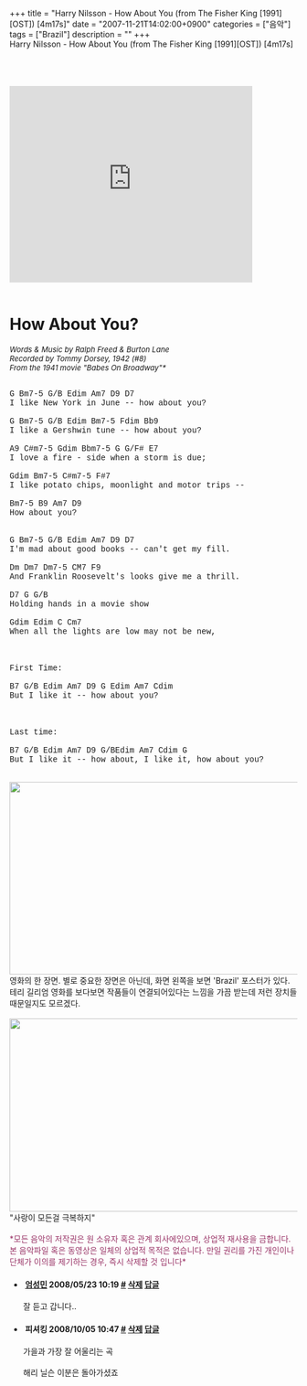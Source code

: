 +++
title = "Harry Nilsson - How About You (from The Fisher King [1991][OST]) [4m17s]"
date = "2007-11-21T14:02:00+0900"
categories = ["음악"]
tags = ["Brazil"]
description = ""
+++
<span class="copyright_entry" style="display:block;" title="Harry Nilsson - How About You (from The Fisher King [1991][OST]) [4m17s]@@**@@http://shed.egloos.com/1670350"></span>Harry Nilsson - How About You (from The Fisher King [1991][OST]) [4m17s]
<br>
<br>
<!--<embed style="LEFT: 5px; WIDTH: 300px; TOP: 37px; HEIGHT: 45px" src="http://pds6.egloos.com/pds/200711/21/82/The_Fisher_King_Harry_Nilsson_-_How_About_You-chaosmos.wma" width="300" height="45" type="octet-stream" loop="1" autostart="false">-->
<br>
<br>
<object width="425" height="344"><param name="movie" value="http://www.youtube.com/v/P3Tsnfaree8&amp;hl=ko&amp;fs=1&amp;"><embed src="http://www.youtube.com/v/P3Tsnfaree8&amp;hl=ko&amp;fs=1&amp;" type="application/x-shockwave-flash" allowscriptaccess="always" allowfullscreen="true" width="425" height="344"></object>
<br>
<br>
<h1>How About You?</h1>
<font size="-1"><i>Words &amp; Music by Ralph Freed &amp; Burton Lane<br>Recorded by Tommy Dorsey, 1942 (#8)<br>From the 1941 movie "Babes On Broadway"*</i></font>
<br clear="left">
<pre><span style="font-family: Courier;"><br>G Bm7-5 G/B Edim Am7 D9 D7<br>I like New York in June -- how about you?<br><br>G Bm7-5 G/B Edim Bm7-5 Fdim Bb9</span><br><span style="font-family: Courier;">I like a Gershwin tune -- how about you?<br><br>A9 C#m7-5 Gdim Bbm7-5 G G/F# E7 <br>I love a fire - side when a storm is due;<br><br>Gdim Bm7-5 C#m7-5 F#7 <br>I like potato chips, moonlight and motor trips --<br><br>Bm7-5 B9 Am7 D9<br>How about you?<br><br><br>G Bm7-5 G/B Edim Am7 D9 D7<br>I'm mad about good books -- can't get my fill.<br><br>Dm Dm7 Dm7-5 CM7 F9<br>And Franklin Roosevelt's looks give me a thrill.<br><br>D7 G G/B <br>Holding hands in a movie show<br><br>Gdim Edim C Cm7<br>When all the lights are low may not be new, <br><br><br><br>First Time:<br><br>B7 G/B Edim Am7 D9 G Edim Am7 Cdim <br>But I like it -- how about you?<br><br><br><br>Last time:<br><br>B7 G/B Edim Am7 D9 G/BEdim Am7 Cdim G<br>But I like it -- how about, I like it, how about you?<br></span></pre>
<br>
<div style="text-align:center">
 <img class="image_mid" border="0" onmouseover="this.style.cursor='pointer'" alt="" src="/attachment/1670350_1.jpg" width="600" height="337.5" onclick="Control.Modal.openDialog(this, event, 'http://pds8.egloos.com/pds/200806/14/82/a0003782_4852ed8e4f09f.jpg', 1280, 720);">
</div>영화의 한 장면. 별로 중요한 장면은 아닌데, 화면 왼쪽을 보면&nbsp;'Brazil' 포스터가 있다. 테리 길리엄 영화를&nbsp;보다보면 작품들이 연결되어있다는 느낌을 가끔 받는데 저런 장치들 때문일지도 모르겠다.
<br>
<br>
<div style="text-align:center">
 <img class="image_mid" border="0" onmouseover="this.style.cursor='pointer'" alt="" src="/attachment/1670350_2.jpg" width="600" height="337.688442211" onclick="Control.Modal.openDialog(this, event, 'http://pds9.egloos.com/pds/200806/14/82/a0003782_4853991785293.jpg', 796, 448);">
</div>
<div style="text-align: center;"></div>"사랑이 모든걸 극복하지"
<br>
<br>
<span style="color: rgb(153, 51, 102);">*모든 음악의 저작권은 원 소유자 혹은 관계 회사에있으며, 상업적 재사용을 금합니다. 본 음악파일 혹은 동영상은 일체의 상업적 목적은 없습니다. 만일 권리를 가진 개인이나 단체가 이의를 제기하는 경우, 즉시 삭제할 것 입니다*</span> 
<!--
       <rdf:RDF xmlns:rdf="http://www.w3.org/1999/02/22-rdf-syntax-ns#"
		    xmlns:dc="http://purl.org/dc/elements/1.1/"
		    xmlns:trackback="http://madskills.com/public/xml/rss/module/trackback/">
       <rdf:Description
	        rdf:about="http://shed.egloos.com/1670350"
	        dc:identifier="http://shed.egloos.com/1670350"
	        dc:title="Harry Nilsson - How About You (from The Fisher King [1991][OST]) [4m17s]"
	        trackback:ping="http://shed.egloos.com/tb/1670350"/>
       </rdf:RDF>
       -->

<ul><li class="comment_item"> <h4 class="comment_writer_info"> <span class="comment_gravatar"><img src="http://md.egloos.com/img/eg/profile_anonymous.jpg" alt=""></span> <span class="comment_writer"><a href="http://blog.naver.com/umsungmin" title="http://blog.naver.com/umsungmin" target="_blank">엄성민</a></span> <span class="comment_datetime" title="2008/05/23 10:19">2008/05/23 10:19</span> <span class="comment_link"><a name="6806378" href="http://shed.egloos.com/1670350#6806378" title="#">#</a> </span> <span class="comment_admin"> <a href="#" onclick="delComment_view('a0003782','1670350','6806378','','','0'); return false;">삭제</a> <a href="javascript:;" onclick="replyComment('replyform1670350','1670350','6806378',5,'','http://', '', 'http://shed.egloos.com/1670350#cmt','','0'); return false;" title="답글">답글</a> </span> <span class="comment_security"></span> </h4>
 <div id="comment_6806378">
  잘 듣고 갑니다..
 </div> 
 <div id="reply1670350_6806378" class="comment_write reply_write" style="display:none;"></div> </li>
<li class="comment_item"> <h4 class="comment_writer_info"> <span class="comment_gravatar"><img src="http://md.egloos.com/img/eg/profile_anonymous.jpg" alt=""></span> <span class="comment_writer">피셔킹</span> <span class="comment_datetime" title="2008/10/05 10:47">2008/10/05 10:47</span> <span class="comment_link"><a name="7007897" href="http://shed.egloos.com/1670350#7007897" title="#">#</a> </span> <span class="comment_admin"> <a href="#" onclick="delComment_view('a0003782','1670350','7007897','','','0'); return false;">삭제</a> <a href="javascript:;" onclick="replyComment('replyform1670350','1670350','7007897',5,'','http://', '', 'http://shed.egloos.com/1670350#cmt','','0'); return false;" title="답글">답글</a> </span> <span class="comment_security"></span> </h4>
 <div id="comment_7007897">
  가을과 가장 잘 어울리는 곡
  <br>
  <br>해리 닐슨 이분은 돌아가셨죠
 </div> 
 <div id="reply1670350_7007897" class="comment_write reply_write" style="display:none;"></div> </li></ul>